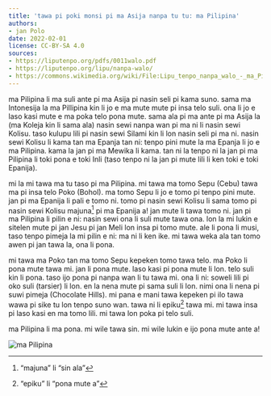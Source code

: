 ```yaml
---
title: 'tawa pi poki monsi pi ma Asija nanpa tu tu: ma Pilipina'
authors:
- jan Polo
date: 2022-02-01
license: CC-BY-SA 4.0
sources:
- https://liputenpo.org/pdfs/0011walo.pdf
- https://liputenpo.org/lipu/nanpa-walo/
- https://commons.wikimedia.org/wiki/File:Lipu_tenpo_nanpa_walo_-_ma_Pilipina.png
---
```


ma Pilipina li ma suli ante pi ma Asija pi nasin seli pi kama suno. sama ma Intonesija la ma Pillipina kin li jo e ma mute mute pi insa telo suli. ona li jo e laso kasi mute e ma poka telo pona mute. sama ala pi ma ante pi ma Asija la (ma Koleja kin li sama ala) nasin sewi nanpa wan pi ma ni li nasin sewi Kolisu. taso kulupu lili pi nasin sewi Silami kin li lon nasin seli pi ma ni. nasin sewi Kolisu li kama tan ma Epanja tan ni: tenpo pini mute la ma Epanja li jo e ma Pilipina. kama la jan pi ma Mewika li kama. tan ni la tenpo ni la jan pi ma Pilipina li toki pona e toki Inli (taso tenpo ni la jan pi mute lili li ken toki e toki Epanija).

mi la mi tawa ma tu taso pi ma Pilipina. mi tawa ma tomo Sepu (Cebu) tawa ma pi insa telo Poko (Bohol). ma tomo Sepu li jo e tomo pi tenpo pini mute. jan pi ma Epanija li pali e tomo ni. tomo pi nasin sewi Kolisu li sama tomo pi nasin sewi Kolisu majuna[^1] pi ma Epanija a! jan mute li tawa tomo ni. jan pi ma Pilipina li pilin e ni: nasin sewi ona li suli mute tawa ona. lon la mi lukin e sitelen mute pi jan Jesu pi jan Meli lon insa pi tomo mute. ale li pona li musi, taso tenpo pimeja la mi pilin e ni: ma ni li ken ike. mi tawa weka ala tan tomo awen pi jan tawa la, ona li pona.

[^1]: “majuna” li “sin ala”

mi tawa ma Poko tan ma tomo Sepu kepeken tomo tawa telo. ma Poko li pona mute tawa mi. jan li pona mute. laso kasi pi pona mute li lon. telo suli kin li pona. taso ijo pona pi nanpa wan li tu tawa mi. ona li ni: soweli lili pi oko suli (tarsier) li lon. en la nena mute pi sama suli li lon. nimi ona li nena pi suwi pimeja (Chocolate Hills). mi pana e mani tawa kepeken pi ilo tawa wawa pi sike tu lon tenpo suno wan. tawa ni li epiku[^2] tawa mi. mi tawa insa pi laso kasi en ma tomo lili. mi tawa lon poka pi telo suli.

ma Pilipina li ma pona. mi wile tawa sin. mi wile lukin e ijo pona mute ante a!

![ma Pilipina](https://upload.wikimedia.org/wikipedia/commons/4/42/Lipu_tenpo_nanpa_walo_-_ma_Pilipina.png)

[^2]: “epiku” li “pona mute a”